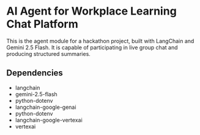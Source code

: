 # AI Agent for Workplace Learning Chat Platform

This is the agent module for a hackathon project, built with LangChain and Gemini 2.5 Flash. It is capable of participating in live group chat and producing structured summaries.

## Dependencies
- langchain
- gemini-2.5-flash
- python-dotenv
- langchain-google-genai
- python-dotenv
- langchain-google-vertexai 
- vertexai 

  
